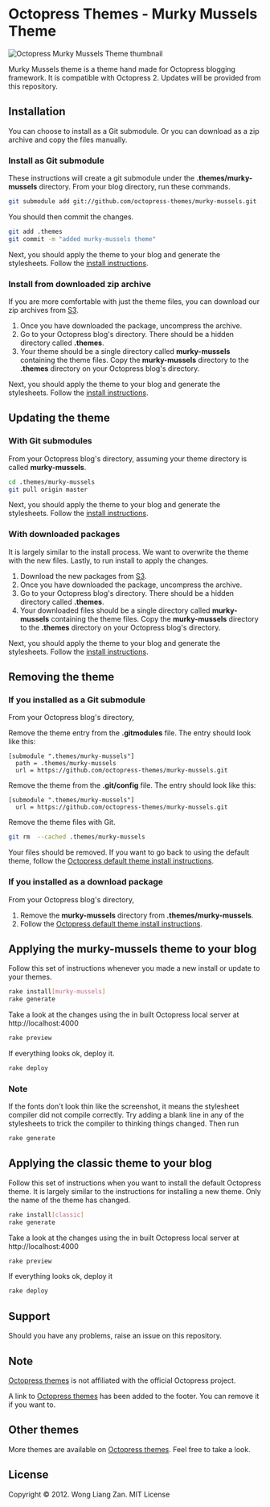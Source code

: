 # Octopress Themes - Murky Mussels Theme

![Octopress Murky Mussels Theme thumbnail](https://s3.amazonaws.com/static.octopressthemes.com/thumbnails/murky-mussels-thumbnail.png)

Murky Mussels theme is a theme hand made for Octopress blogging framework. It is compatible with Octopress 2. Updates will be provided from this repository.

## Installation

You can choose to install as a Git submodule. Or you can download as a zip archive and copy the files manually.

### Install as Git submodule

These instructions will create a git submodule under the __.themes/murky-mussels__ directory. From your blog directory, run these commands.

``` sh
git submodule add git://github.com/octopress-themes/murky-mussels.git .themes/murky-mussels
```

You should then commit the changes.

``` sh
git add .themes
git commit -m "added murky-mussels theme"
```

Next, you should apply the theme to your blog and generate the stylesheets. Follow the [install instructions](#applying-the-murky-mussels-theme-to-your-blog).

### Install from downloaded zip archive

If you are more comfortable with just the theme files, you can download our zip archives from [S3](https://s3.amazonaws.com/static.octopressthemes.com/themes/murky-mussels-v0.1.2.zip).

1. Once you have downloaded the package, uncompress the archive.
2. Go to your Octopress blog's directory. There should be a hidden directory called __.themes__.
3. Your theme should be a single directory called __murky-mussels__ containing the theme files. Copy the __murky-mussels__ directory to the __.themes__ directory on your Octopress blog's directory.

Next, you should apply the theme to your blog and generate the stylesheets. Follow the [install instructions](#applying-the-murky-mussels-theme-to-your-blog).

## Updating the theme

### With Git submodules

From your Octopress blog's directory, assuming your theme directory is called __murky-mussels__.

``` sh
cd .themes/murky-mussels
git pull origin master
```

Next, you should apply the theme to your blog and generate the stylesheets. Follow the [install instructions](#applying-the-murky-mussels-theme-to-your-blog).

### With downloaded packages

It is largely similar to the install process. We want to overwrite the theme with the new files. Lastly, to run install to apply the changes.

1. Download the new packages from [S3](https://s3.amazonaws.com/static.octopressthemes.com/themes/murky-mussels-v0.1.2.zip).
2. Once you have downloaded the package, uncompress the archive.
3. Go to your Octopress blog's directory. There should be a hidden directory called __.themes__.
4. Your downloaded files should be a single directory called __murky-mussels__ containing the theme files. Copy the __murky-mussels__ directory to the __.themes__ directory on your Octopress blog's directory.

Next, you should apply the theme to your blog and generate the stylesheets. Follow the [install instructions](#applying-the-murky-mussels-theme-to-your-blog).

## Removing the theme

### If you installed as a Git submodule

From your Octopress blog's directory,

Remove the theme entry from the __.gitmodules__ file. The entry should look like this:
```
[submodule ".themes/murky-mussels"]
  path = .themes/murky-mussels
  url = https://github.com/octopress-themes/murky-mussels.git
```

Remove the theme from the __.git/config__ file. The entry should look like this:
```
[submodule ".themes/murky-mussels"]
  url = https://github.com/octopress-themes/murky-mussels.git
```

Remove the theme files with Git.
``` sh
git rm  --cached .themes/murky-mussels
```

Your files should be removed. If you want to go back to using the default theme, follow the [Octopress default theme install instructions](#applying-the-murky-mussels-theme-to-your-blog).

### If you installed as a download package

From your Octopress blog's directory,

1. Remove the __murky-mussels__ directory from __.themes/murky-mussels__.
2. Follow the [Octopress default theme install instructions](#applying-the-murky-musselstheme-to-your-blog).

## Applying the murky-mussels theme to your blog

Follow this set of instructions whenever you made a new install or update to your themes.

``` sh
rake install[murky-mussels]
rake generate
```

Take a look at the changes using the in built Octopress local server at http://localhost:4000

``` sh
rake preview
```

If everything looks ok, deploy it.

``` sh
rake deploy
```

### Note

If the fonts don't look thin like the screenshot, it means the stylesheet compiler did not compile correctly. Try adding a blank line in any of the stylesheets to trick the compiler to thinking things changed. Then run

``` sh
rake generate
```

## Applying the classic theme to your blog

Follow this set of instructions when you want to install the default Octopress theme. It is largely similar to the instructions for installing a new theme. Only the name of the theme has changed.

``` sh
rake install[classic]
rake generate
```

Take a look at the changes using the in built Octopress local server at http://localhost:4000

``` sh
rake preview
```

If everything looks ok, deploy it

``` sh
rake deploy
```

## Support

Should you have any problems, raise an issue on this repository.

## Note

[Octopress themes](http://octopressthemes.com) is not affiliated with the official Octopress project.

A link to [Octopress themes](http://octopressthemes.com) has been added to the footer. You can remove it if you want to.

## Other themes

More themes are available on [Octopress themes](http://octopressthemes.com). Feel free to take a look.

## License

Copyright &copy; 2012. Wong Liang Zan. MIT License
